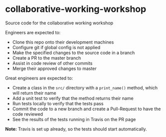 # collaborative-working-workshop

Source code for the collaborative working workshop

Engineers are expected to:
* Clone this repo onto their development machines
* Configure git if global config is not applied
* Make the specified changes to the source code in a branch
* Create a PR to the master branch
* Assist in code review of other commits
* Merge their approved changes to master

Great engineers are expected to:
* Create a class in the `src/` directory with a `print_name()` method, which will return their name
* Add a unit test to verify that the method returns their name
* Run tests locally to verify that the tests pass
* Commit the code to a new branch and create a Pull-Request to have the code reviewed
* See the results of the tests running in Travis on the PR page

**Note:** Travis is set up already, so the tests should start automatically.
